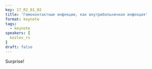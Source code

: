 ```yaml
---
key: 17_R2_01_02
title: 'Гемоконтактные инфекции, как внутрибольничная инфекция'
format: keynote
tags:
  - keynote
speakers: [
  kozlov_rs
]
draft: false
---
```

Surprise!
